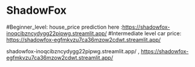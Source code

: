 # ShadowFox


#Beginner_level: house_price prediction here :https://shadowfox-inoqcibzncydygg22pipwg.streamlit.app/ 
#Intermediate level car price: https://shadowfox-egfmkvzu7ca36mzow2cdwt.streamlit.app/

shadowfox-inoqcibzncydygg22pipwg.streamlit.app/ , https://shadowfox-egfmkvzu7ca36mzow2cdwt.streamlit.app/
